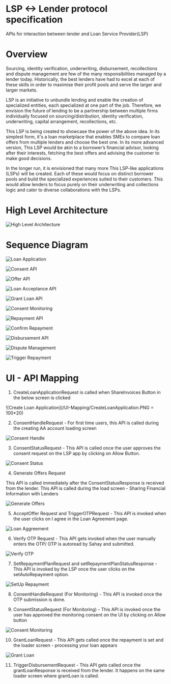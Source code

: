 # LSP <-> Lender protocol specification
APIs for interaction between lender and Loan Service Provider(LSP)

# Overview	

Sourcing, identity verification, underwriting, disbursement, recollections and dispute management are few of the many responsibilities managed by a lender today.  Historically, the best lenders have had to excel at each of these skills in order to maximise their profit pools and serve the larger and larger markets.

LSP is an initiative to unbundle lending and enable the creation of specialized entities, each specialized at one part of the job. Therefore, we envision the future of lending to be a partnership between multiple firms individually focused on sourcing/distribution, identity verification, underwriting, capital arrangement, recollections, etc.

This LSP is being created to showcase the power of the above idea. In its simplest form, it's a loan marketplace that enables SMEs to compare loan offers from multiple lenders and choose the best one. In its more advanced version, This LSP would be akin to a borrower’s financial advisor, looking after their interests, fetching the best offers and advising the customer to make good decisions.

In the longer run, it is envisioned that many more This LSP-like applications (LSPs) will be created. Each of these would focus on distinct borrower pools and build the specialized experiences suited to their customers. This would allow lenders to focus purely on their underwriting and collections logic and cater to diverse collaborations with the LSPs.

# High Level Architecture

![High Level Architecture](/ER-Diagram/HighLevelArchitecture.PNG)

# Sequence Diagram

![Loan Application](/Sequence-Diagram/LoanApplication.PNG)

![Consent API](/Sequence-Diagram/ConsentAPIs.PNG)

![Offer API](/Sequence-Diagram/OfferAPIs.PNG)

![Loan Acceptance API](/Sequence-Diagram/LoanAcceptanceAPIs.PNG)

![Grant Loan API](/Sequence-Diagram/GrantLoan.PNG)

![Consent Monitoring](/Sequence-Diagram/ConsentMonitoring.PNG)

![Repayment API](/Sequence-Diagram/RepaymentAPIs.PNG)

![Confirm Repayment](/Sequence-Diagram/ConfirmRepayment.PNG)

![Disbursement API](/Sequence-Diagram/Disbirsement.PNG)

![Dispute Management](/Sequence-Diagram/DisputeManagement.PNG)

![Trigger Repayment](/Sequence-Diagram/TriggerRepayment.PNG)

# UI - API Mapping

1. CreateLoanApplicationRequest is called when ShareInvoices Button in the below screen is clicked

![Create Loan Application](/UI-Mapping/CreateLoanApplication.PNG = 100*20)

2. ConsentHandleRequest - For first time users, this API is called during the creating AA account loading screen

![Consent Handle](/UI-Mapping/ConsentHandleRequest.PNG)

3. ConsentStatusRequest - This API is called once the user approves the consent request on the LSP app by clicking on Allow Button.

![Consent Status](/UI-Mapping/ConsentStatus.PNG)

4. Generate Offers Request

This API is called immediately after the ConsentStatusResponse is received from the lender. This API is called during the load screen - Sharing Financial Information with Lenders

![Generate Offers](/UI-Mapping/GenerateOffers.PNG)

5.  AcceptOffer Request and TriggerOTPRequest - This API is invoked when the user clicks on I agree in the Loan Agreement page.

![Loan Aggreement](/UI-Mapping/LoanAggrement.PNG)

6. Verify OTP Request - This API gets invoked when the user manually enters the OTP/ OTP is autoread by Sahay and submitted.

![Verify OTP](/UI-Mapping/VerifyOTP.PNG)

7. SetRepaymentPlanRequest and setRepaymentPlanStatusResponse  - This API is invoked by the LSP once the user clicks on the setAutoRepayment option.

![SetUp Repayment](/UI-Mapping/SetUpRepaymentPlan.PNG)

8. ConsentHandleRequest (For Monitoring) - This API is invoked once the OTP submission is done.

9. ConsentStatusRequest (For Monitoring) - This API is invoked once the user has approved the monitoring consent on the UI by clicking on Allow button

![Consent Monitoring](/UI-Mapping/ConsentStatusReq.PNG)

10. GrantLoanRequest - This API gets called once the repayment is set and the loader screen - processing your loan appears

![Grant Loan](/UI-Mapping/GrantLoan.PNG)

11. TriggerDisbursementRequest - This API gets called once the grantLoanResponse is received from the lender. It happens on the same loader screen where grantLoan is called.









